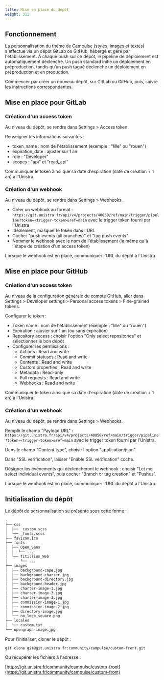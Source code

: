 ```yaml
---
title: Mise en place du dépôt
weight: 311
---
```


## Fonctionnement 

La personnalisation du thème de Campulse (styles, images et textes) s'effectue via un dépôt GitLab ou GitHub, hébergé et géré par l'établissement. 
À chaque push sur ce dépôt, le pipeline de déploiement est automatiquement déclenché. Un push standard initie un déploiement en préproduction, 
tandis qu’un push tagué déclenche un déploiement en préproduction et en production.

Commencer par créer un nouveau dépôt, sur GitLab ou GitHub, puis, suivre les instructions correspondantes.

## Mise en place pour GitLab

### Création d'un access token

Au niveau du dépôt, se rendre dans Settings > Access token.

Renseigner les informations suivantes :

- token_name : nom de l'établissement (exemple : "lille" ou "rouen")
- expiration_date : ajuster sur 1 an
- role : "Developer"
- scopes : "api" et "read_api"

Communiquer le token ainsi que sa date d'expiration (date de création + 1 an) à l'Unistra.

### Création d'un webhook

Au niveau du dépôt, se rendre dans Settings > Webhooks.

- Créer un webhook au format : `https://git.unistra.fr/api/v4/projects/40858/ref/main/trigger/pipeline?token=<trigger-token>&ref=main` avec le trigger token fourni par l'Unistra
- Idéalement, masquer le token dans l'URL
- Cocher "push events (all branches)" et "tag push events"
- Nommer le webhook avec le nom de l'établissement (le même qu'à l'étape de création d'un access token)

Lorsque le webhook est en place, communiquer l'URL du dépôt à l'Unistra.

## Mise en place pour GitHub

### Création d'un access token

Au niveau de la configuration générale du compte GitHub, aller dans Settings > Developer settings > Personal access tokens > Fine-grained tokens.

Configurer le token :

- Token name : nom de l'établissement (exemple : "lille" ou "rouen")
- Expiration : ajuster sur 1 an (ou sans expiration)
- Repository access : choisir l'option "Only select repositories" et sélectionner le bon dépôt
- Configurer les permissions :
	- Actions : Read and write
	- Commit statuses : Read and write
	- Contents : Read and write
	- Custom properties : Read and write
	- Metadata : Read-only
	- Pull requests : Read and write
	- Webhooks : Read and write

Communiquer le token ainsi que sa date d'expiration (date de création + 1 an) à l'Unistra.

### Création d'un webhook

Au niveau du dépôt, se rendre dans Settings > Webhooks.

Remplir le champ "Payload URL" : `https://git.unistra.fr/api/v4/projects/40858/ref/main/trigger/pipeline?token=<trigger-token>&ref=main` avec le trigger token fourni par l'Unistra.

Dans le champ "Content type", choisir l'option "application/json".

Dans "SSL verification", laisser "Enable SSL verification" coché.

Désigner les événements qui déclencheront le webhook : choisir "Let me select individual events",
puis cocher "Branch or tag creation" et "Pushes".

Lorsque le webhook est en place, communiquer l'URL du dépôt à l'Unistra.

## Initialisation du dépôt

Le dépôt de personnalisation se présente sous cette forme :

```txt
.
├── css
│  ├── _custom.scss
│  └── _fonts.scss
├── favicon.ico
├── fonts
│  ├── Open_Sans
│  │  └── ...
│  └── Titillium_Web
│      └── ...
├── images
│  ├── background-cape.jpg
│  ├── background-charter.jpg
│  ├── background-directory.jpg
│  ├── background-header.jpg
│  ├── charter-image-1.jpg
│  ├── charter-image-2.jpg
│  ├── charter-image-3.jpg
│  ├── commission-image-1.jpg
│  ├── commission-image-2.jpg
│  ├── directory-image.jpg
│  └── no_logo_square.png
├── locales
│  └── custom.txt
└── opengraph-image.jpg
```

Pour l'initialiser, cloner le dépôt : 

`git clone git@git.unistra.fr:community/campulse/custom-front.git`

Ou récupérer les fichiers à l'adresse :

[https://git.unistra.fr/community/campulse/custom-front](https://git.unistra.fr/community/campulse/custom-front)